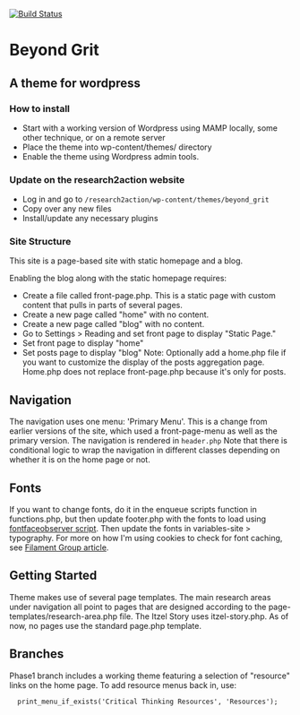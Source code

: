 [![Build Status](https://travis-ci.org/Automattic/_s.svg?branch=master)](https://travis-ci.org/Automattic/_s)

# Beyond Grit

## A theme for wordpress

### How to install

* Start with a working version of Wordpress using MAMP locally, some other technique, or on a remote server
* Place the theme into wp-content/themes/ directory
* Enable the theme using Wordpress admin tools.

### Update on the research2action website

* Log in and go to `/research2action/wp-content/themes/beyond_grit`
* Copy over any new files
* Install/update any necessary plugins

### Site Structure

This site is a page-based site with static homepage and a blog.

Enabling the blog along with the static homepage requires:
* Create a file called front-page.php. This is a static page with custom content that pulls in parts of several pages.
* Create a new page called "home" with no content.
* Create a new page called "blog" with no content.
* Go to Settings > Reading and set front page to display "Static Page."
* Set front page to display "home"
* Set posts page to display "blog"
Note: Optionally add a home.php file if you want to customize the display of the posts aggregation page. Home.php does not replace front-page.php because it's only for posts.

Navigation
----------

The navigation uses one menu: 'Primary Menu'. This is a change from earlier versions of the site, which used a front-page-menu as well as the primary version. The navigation is rendered in `header.php` Note that there is conditional logic to wrap the navigation in different classes depending on whether it is on the home page or not.

Fonts
-----

If you want to change fonts, do it in the enqueue scripts function in functions.php, but then update footer.php with the fonts to load using [fontfaceobserver script](https://github.com/bramstein/fontfaceobserver). Then update the fonts in variables-site > typography. For more on how I'm using cookies to check for font caching, see [Filament Group article](https://www.filamentgroup.com/lab/font-events.html).

Getting Started
---------------
Theme makes use of several page templates. The main research areas under navigation all point to pages that are designed according to the page-templates/research-area.php file. The Itzel Story uses itzel-story.php. As of now, no pages use the standard page.php template.

Branches
--------
Phase1 branch includes a working theme featuring a selection of "resource" links on the home page. To add resource menus back in, use:

      print_menu_if_exists('Critical Thinking Resources', 'Resources');
